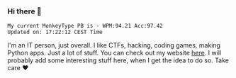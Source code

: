 ### Hi there 👋
<!-- PB START -->
```
My current MonkeyType PB is - WPM:94.21 Acc:97.42
Updated on: 17:22:12 CEST Time
```
<!-- PB END -->
I'm an IT person, just overall. I like CTFs, hacking, coding games, making Python apps. Just a lot of stuff.
You can check out my website [here](https://skill3472.github.io/).
I will probably add some interesting stuff here, when I get the idea to do so. Take care ❤️
